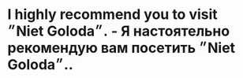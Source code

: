 # I highly recommend you to visit ״Niet Goloda״. - Я настоятельно рекомендую вам посетить ״Niet Goloda״..
